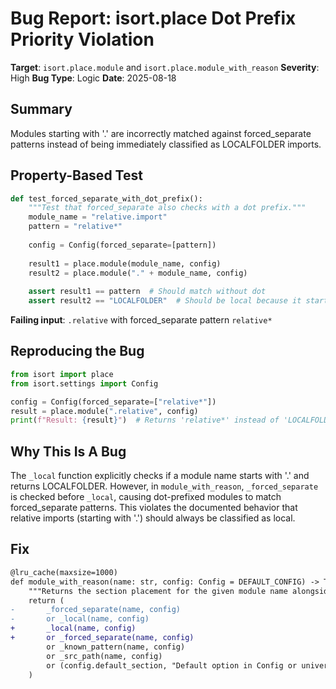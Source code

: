 # Bug Report: isort.place Dot Prefix Priority Violation

**Target**: `isort.place.module` and `isort.place.module_with_reason`
**Severity**: High
**Bug Type**: Logic
**Date**: 2025-08-18

## Summary

Modules starting with '.' are incorrectly matched against forced_separate patterns instead of being immediately classified as LOCALFOLDER imports.

## Property-Based Test

```python
def test_forced_separate_with_dot_prefix():
    """Test that forced_separate also checks with a dot prefix."""
    module_name = "relative.import"
    pattern = "relative*"
    
    config = Config(forced_separate=[pattern])
    
    result1 = place.module(module_name, config)
    result2 = place.module("." + module_name, config)
    
    assert result1 == pattern  # Should match without dot
    assert result2 == "LOCALFOLDER"  # Should be local because it starts with dot
```

**Failing input**: `.relative` with forced_separate pattern `relative*`

## Reproducing the Bug

```python
from isort import place
from isort.settings import Config

config = Config(forced_separate=["relative*"])
result = place.module(".relative", config)
print(f"Result: {result}")  # Returns 'relative*' instead of 'LOCALFOLDER'
```

## Why This Is A Bug

The `_local` function explicitly checks if a module name starts with '.' and returns LOCALFOLDER. However, in `module_with_reason`, `_forced_separate` is checked before `_local`, causing dot-prefixed modules to match forced_separate patterns. This violates the documented behavior that relative imports (starting with '.') should always be classified as local.

## Fix

```diff
@lru_cache(maxsize=1000)
def module_with_reason(name: str, config: Config = DEFAULT_CONFIG) -> Tuple[str, str]:
    """Returns the section placement for the given module name alongside the reasoning."""
    return (
-       _forced_separate(name, config)
-       or _local(name, config)
+       _local(name, config)
+       or _forced_separate(name, config)
        or _known_pattern(name, config)
        or _src_path(name, config)
        or (config.default_section, "Default option in Config or universal default.")
    )
```